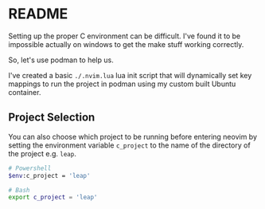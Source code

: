 # README

Setting up the proper C environment can be difficult. I've found it to be
impossible actually on windows to get the make stuff working correctly.

So, let's use podman to help us.

I've created a basic `./.nvim.lua` lua init script that will dynamically set key
mappings to run the project in podman using my custom built Ubuntu container.

## Project Selection

You can also choose which project to be running before entering neovim by
setting the environment variable `c_project` to the name of the directory of the
project e.g. `leap`.

```sh
# Powershell
$env:c_project = 'leap'

# Bash
export c_project = 'leap'
```
